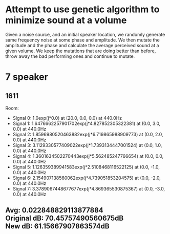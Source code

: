 # Attempt to use genetic algorithm to minimize sound at a volume

Given a noise source, and an initial speaker location, we randomly generate same frequency noise at some phase and amplitude.
We then mutate the amplitude and the phase and calculate the average perceived sound at a given volume. 
We keep the mutations that are doing better than before, throw away the bad performing ones and continue to mutate.

# 7 speaker
1611
-----
Room:  
* Signal 0: 1.0exp(j*0.0) at (20.0, 0.0, 0.0) at 440.0Hz  
* Signal 1: 1.6476662257901702exp(j*4.827852305322381) at (0.0, 3.0, 0.0) at 440.0Hz  
* Signal 2: 1.8596980520463882exp(j*6.719865988909773) at (0.0, 2.0, 0.0) at 440.0Hz  
* Signal 3: 3.1129330577409022exp(j*1.7393134447001524) at (0.0, 1.0, 0.0) at 440.0Hz  
* Signal 4: 1.3601634502270443exp(j*5.562485247766654) at (0.0, 0.0, 0.0) at 440.0Hz  
* Signal 5: 1.126359389941583exp(j*2.5108468116522125) at (0.0, -1.0, 0.0) at 440.0Hz  
* Signal 6: 2.154907138560062exp(j*4.739051853204575) at (0.0, -2.0, 0.0) at 440.0Hz  
* Signal 7: 3.3789067448677677exp(j*4.869365530875367) at (0.0, -3.0, 0.0) at 440.0Hz  

Avg: 0.022848829113877884  
Original dB: 70.45757490560675dB  
New dB: 61.15667907863574dB  
-----
